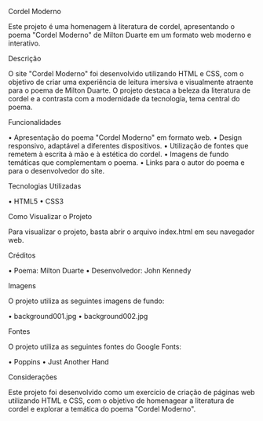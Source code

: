 Cordel Moderno

Este projeto é uma homenagem à literatura de cordel, apresentando o poema "Cordel Moderno" de Milton Duarte em um formato web moderno e interativo.

Descrição

O site "Cordel Moderno" foi desenvolvido utilizando HTML e CSS, com o objetivo de criar uma experiência de leitura imersiva e visualmente atraente para o poema de Milton Duarte.
O projeto destaca a beleza da literatura de cordel e a contrasta com a modernidade da tecnologia, tema central do poema.

Funcionalidades

•  Apresentação do poema "Cordel Moderno" em formato web.
•  Design responsivo, adaptável a diferentes dispositivos.
•  Utilização de fontes que remetem à escrita à mão e à estética do cordel.
•  Imagens de fundo temáticas que complementam o poema.
•  Links para o autor do poema e para o desenvolvedor do site.

Tecnologias Utilizadas

•  HTML5
•  CSS3

Como Visualizar o Projeto

Para visualizar o projeto, basta abrir o arquivo index.html em seu navegador web.

Créditos

•  Poema: Milton Duarte
•  Desenvolvedor: John Kennedy

Imagens

O projeto utiliza as seguintes imagens de fundo:

•  background001.jpg
•  background002.jpg

Fontes

O projeto utiliza as seguintes fontes do Google Fonts:

•  Poppins
•  Just Another Hand

Considerações

Este projeto foi desenvolvido como um exercício de criação de páginas web utilizando HTML e CSS, com o objetivo de homenagear a literatura de cordel e explorar a temática do poema "Cordel Moderno".

